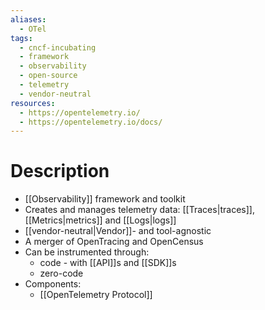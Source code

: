 ```yaml
---
aliases:
  - OTel
tags:
  - cncf-incubating
  - framework
  - observability
  - open-source
  - telemetry
  - vendor-neutral
resources:
  - https://opentelemetry.io/
  - https://opentelemetry.io/docs/
---
```

# Description
- [[Observability]] framework and toolkit
- Creates and manages telemetry data: [[Traces|traces]], [[Metrics|metrics]] and [[Logs|logs]]
- [[vendor-neutral|Vendor]]- and tool-agnostic
- A merger of OpenTracing and OpenCensus
- Can be instrumented through:
	- code - with [[API]]s and [[SDK]]s
	- zero-code
- Components:
	- [[OpenTelemetry Protocol]]